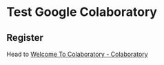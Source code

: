 # Test Google Colaboratory

## Register

Head to [Welcome To Colaboratory - Colaboratory](https://colab.research.google.com)  


